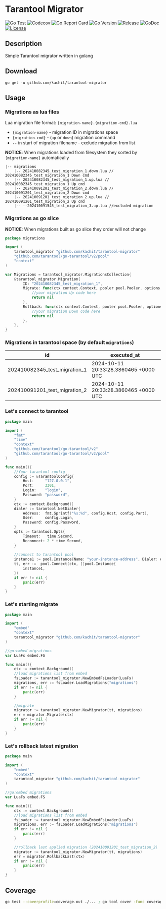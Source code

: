# Tarantool Migrator
[![Go Test](https://github.com/Kachit/tarantool-migrator/actions/workflows/tests.yml/badge.svg)](https://github.com/Kachit/tarantool-migrator/actions)
[![Codecov](https://codecov.io/github/Kachit/tarantool-migrator/graph/badge.svg)](https://codecov.io/github/Kachit/tarantool-migrator)
[![Go Report Card](https://goreportcard.com/badge/github.com/kachit/tarantool-migrator)](https://goreportcard.com/report/github.com/kachit/tarantool-migrator)
[![Go Version](https://img.shields.io/github/go-mod/go-version/Kachit/tarantool-migrator)](https://go.dev/doc/go1.20)
[![Release](https://img.shields.io/github/v/release/Kachit/tarantool-migrator.svg)](https://github.com/Kachit/tarantool-migrator/releases)
[![GoDoc](https://pkg.go.dev/badge/github.com/kachit/tarantool-migrator)](https://pkg.go.dev/github.com/kachit/tarantool-migrator)
[![License](https://img.shields.io/github/license/Kachit/tarantool-migrator)](https://github.com/Kachit/tarantool-migrator/blob/main/LICENSE)

## Description
Simple Tarantool migrator written in golang

## Download
```shell
go get -u github.com/kachit/tarantool-migrator
```

## Usage

### Migrations as lua files
Lua migration file format: `{migration-name}.{migration-cmd}.lua`
* `{migration-name}` - migration ID in migrations space
* `{migration-cmd}` - (`up` or `down`) migration command
* `--` in start of migration filename - exclude migration from list

**NOTICE**: When migrations loaded from filesystem they sorted by `{migration-name}` automatically
```
|-- migrations
    |-- 202410082345_test_migration_1.down.lua // 202410082345_test_migration_1 Down cmd
    |-- 202410082345_test_migration_1.up.lua // 202410082345_test_migration_1 Up cmd
    |-- 202410091201_test_migration_2.down.lua // 202410091201_test_migration_2 Down cmd
    |-- 202410091201_test_migration_2.up.lua // 202410091201_test_migration_2 Up cmd
    |-- --202410091545_test_migration_3.up.lua //excluded migration
```

### Migrations as go slice
**NOTICE**: When migrations built as go slice they order will not change
```go
package migrations

import (
	tarantool_migrator "github.com/kachit/tarantool-migrator"
	"github.com/tarantool/go-tarantool/v2/pool"
	"context"
)

var Migrations = tarantool_migrator.MigrationsCollection{
	&tarantool_migrator.Migration{
		ID: "202410082345_test_migration_1",
		Migrate: func(ctx context.Context, pooler pool.Pooler, options *tarantool_migrator.Options) error {
			//your migration Up code here
			return nil
		},
		Rollback: func(ctx context.Context, pooler pool.Pooler, options *tarantool_migrator.Options) error {
			//your migration Down code here
			return nil
		},
	},
}
```

### Migrations in tarantool space (by default `migrations`)
| **id**                        | **executed_at**                       |
|-------------------------------|---------------------------------------|
| 202410082345_test_migration_1 | 2024-10-11 20:33:28.3860465 +0000 UTC |
| 202410091201_test_migration_2 | 2024-10-11 20:33:28.3860465 +0000 UTC |

### Let's connect to tarantool
```go
package main

import (
    "fmt"
    "time"
	"context"
	"github.com/tarantool/go-tarantool/v2"
	"github.com/tarantool/go-tarantool/v2/pool"
)

func main(){
	//Your tarantool config
	config := &TarantoolConfig{
		Host:     "127.0.0.1",
		Port:     3301,
		Login:    "login",
		Password: "password",
	}
	ctx := context.Background()
	dialer := tarantool.NetDialer{
		Address:  fmt.Sprintf("%s:%d", config.Host, config.Port),
		User:     config.Login,
		Password: config.Password,
	}
	opts := tarantool.Opts{
		Timeout:   time.Second,
		Reconnect: 2 * time.Second,
	}
	
	//connect to tarantool pool
	instance1 := pool.Instance{Name: "your-instance-address", Dialer: dialer, Opts: opts}
	tt, err :=  pool.Connect(ctx, []pool.Instance{
		instance1,
	})
	if err != nil {
		panic(err)
	}
}
```

### Let's starting migrate
```go
package main

import (
	"embed"
	"context"
	tarantool_migrator "github.com/kachit/tarantool-migrator"
)

//go:embed migrations
var LuaFs embed.FS

func main(){
	ctx := context.Background()
	//load migrations list from embed
	fsLoader := tarantool_migrator.NewEmbedFsLoader(LuaFs)
	migrations, err := fsLoader.LoadMigrations("migrations")
	if err != nil {
		panic(err)
	}

	//migrate
	migrator := tarantool_migrator.NewMigrator(tt, migrations)
	err = migrator.Migrate(ctx)
	if err != nil {
		panic(err)
	}
}
```

### Let's rollback latest migration
```go
package main

import (
	"embed"
	"context"
	tarantool_migrator "github.com/kachit/tarantool-migrator"
)

//go:embed migrations
var LuaFs embed.FS

func main(){
	ctx := context.Background()
	//load migrations list from embed
	fsLoader := tarantool_migrator.NewEmbedFsLoader(LuaFs)
	migrations, err := fsLoader.LoadMigrations("migrations")
	if err != nil {
		panic(err)
	}

	//rollback last applied migration (202410091201_test_migration_2)
	migrator := tarantool_migrator.NewMigrator(tt, migrations)
	err = migrator.RollbackLast(ctx)
	if err != nil {
		panic(err)
	}
}
```

## Coverage
```bash
go test --coverprofile=coverage.out ./... ; go tool cover -func coverage.out ; go tool cover --html=coverage.out -o coverage.html
```
